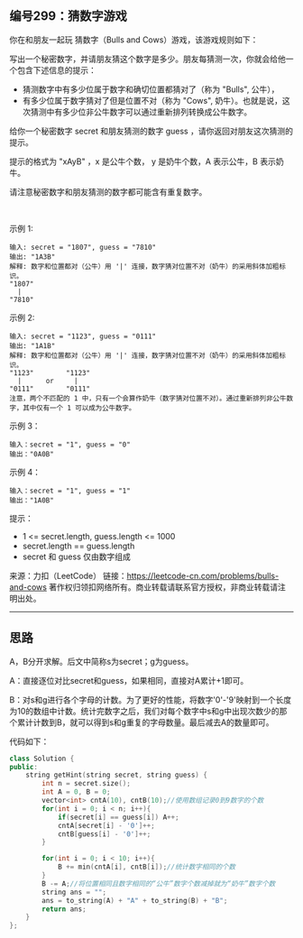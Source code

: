 ## 编号299：猜数字游戏

你在和朋友一起玩 猜数字（Bulls and Cows）游戏，该游戏规则如下：

写出一个秘密数字，并请朋友猜这个数字是多少。朋友每猜测一次，你就会给他一个包含下述信息的提示：

* 猜测数字中有多少位属于数字和确切位置都猜对了（称为 "Bulls", 公牛），
* 有多少位属于数字猜对了但是位置不对（称为 "Cows", 奶牛）。也就是说，这次猜测中有多少位非公牛数字可以通过重新排列转换成公牛数字。

给你一个秘密数字 secret 和朋友猜测的数字 guess ，请你返回对朋友这次猜测的提示。

提示的格式为 "xAyB" ，x 是公牛个数， y 是奶牛个数，A 表示公牛，B 表示奶牛。

请注意秘密数字和朋友猜测的数字都可能含有重复数字。

 

示例 1:
```
输入: secret = "1807", guess = "7810"
输出: "1A3B"
解释: 数字和位置都对（公牛）用 '|' 连接，数字猜对位置不对（奶牛）的采用斜体加粗标识。
"1807"
  |
"7810"
```
示例 2:
```
输入: secret = "1123", guess = "0111"
输出: "1A1B"
解释: 数字和位置都对（公牛）用 '|' 连接，数字猜对位置不对（奶牛）的采用斜体加粗标识。
"1123"        "1123"
  |      or     |
"0111"        "0111"
注意，两个不匹配的 1 中，只有一个会算作奶牛（数字猜对位置不对）。通过重新排列非公牛数字，其中仅有一个 1 可以成为公牛数字。
```
示例 3：
```
输入：secret = "1", guess = "0"
输出："0A0B"
```
示例 4：
```
输入：secret = "1", guess = "1"
输出："1A0B" 
```
提示：

* 1 <= secret.length, guess.length <= 1000
* secret.length == guess.length
* secret 和 guess 仅由数字组成

来源：力扣（LeetCode）
链接：https://leetcode-cn.com/problems/bulls-and-cows
著作权归领扣网络所有。商业转载请联系官方授权，非商业转载请注明出处。

---
## 思路

A，B分开求解。后文中简称s为secret；g为guess。

A：直接逐位对比secret和guess，如果相同，直接对A累计+1即可。

B：对s和g进行各个字母的计数。为了更好的性能，将数字'0'-'9'映射到一个长度为10的数组中计数。统计完数字之后，我们对每个数字中s和g中出现次数少的那个累计计数到B，就可以得到s和g重复的字母数量。最后减去A的数量即可。


代码如下：
```c++
class Solution {
public:
    string getHint(string secret, string guess) {
        int n = secret.size();
        int A = 0, B = 0;
        vector<int> cntA(10), cntB(10);//使用数组记录0到9数字的个数
        for(int i = 0; i < n; i++){
            if(secret[i] == guess[i]) A++;
            cntA[secret[i] - '0']++;
            cntB[guess[i] - '0']++;
        }

        for(int i = 0; i < 10; i++){
            B += min(cntA[i], cntB[i]);//统计数字相同的个数
        }
        B -= A;//将位置相同且数字相同的“公牛”数字个数减掉就为“奶牛”数字个数
        string ans = "";
        ans = to_string(A) + "A" + to_string(B) + "B";
        return ans;
    }
};
```